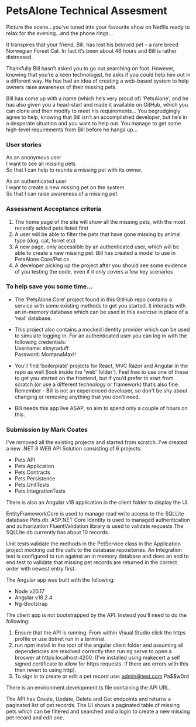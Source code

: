 # PetsAlone Technical Assesment

Picture the scene…you’ve tuned into your favourite show on Netflix ready to relax for the evening…and the phone rings…

It transpires that your friend, Bill, has lost his beloved pet – a rare breed Norwegian Forest Cat. In fact it’s been about 48 hours and Bill is rather distressed.

Thankfully Bill hasn’t asked you to go out searching on foot. However, knowing that you’re a keen technologist, he asks if you could help him out in a different way. He has had an idea of creating a web-based system to help owners raise awareness of their missing pets.

Bill has come up with a name (which he’s very proud of) ‘PetsAlone’, and he has also given you a head-start and made it available on GitHub, which you can clone and then modify to meet his requirements… You begrudgingly agree to help, knowing that Bill isn’t an accomplished developer, but he’s in a desperate situation and you want to help out. You manage to get some high-level requirements from Bill before he hangs up...

### User stories

As an anonymous user  
I want to see all missing pets  
So that I can help to reunite a missing pet with its owner.

As an authenticated user  
I want to create a new missing pet on the system  
So that I can raise awareness of a missing pet.

### Assessment Acceptance criteria

1.  The home page of the site will show all the missing pets, with the most recently added pets listed first
2.  A user will be able to filter the pets that have gone missing by animal type (dog, cat, ferret etc)
3.  A new page, only accessible by an authenticated user, which will be able to create a new missing pet. Bill has created a model to use in PetsAlone.Core/Pet.cs
4.  A developer picking up the project after you should see some evidence of you testing the code, even if it only covers a few key scenarios

### To help save you some time...

- The ‘PetsAlone.Core’ project found in this GitHub repo contains a service with some existing methods to get you started. It interacts with an in-memory database which can be used in this exercise in place of a ‘real’ database.

- This project also contains a mocked identity provider which can be used to simulate logging in. For an authenticated user you can log in with the following credentials:  
  Username: elmyraduff  
  Password: MontanaMax!!

- You’ll find ‘boilerplate’ projects for React, MVC Razor and Angular in the repo as well (look inside the 'web' folder'). Feel free to use one of these to get you started on the frontend, but if you’d prefer to start from scratch (or use a different technology or framework) that’s also fine. Remember - Bill is not an experienced developer, so don't be shy about changing or removing anything that you don't need.

- Bill needs this app live ASAP, so aim to spend only a couple of hours on this.

### Submission by Mark Coates

I've removed all the existing projects and started from scratch.
I've created a new .NET 8 WEB API Solution consisting of 6 projects:

- Pets.API
- Pets.Application
- Pets.Contracts
- Pets.Persistence
- Pets.UnitTests
- Pets.IntegrationTests

There is also an Angular v18 application in the client folder to display the UI.

EntityFrameworkCore is used to manage read write access to the SQLLite database Pets.db.
ASP.NET Core Identity is used to managed authentication and authorization
FluentValidation library is used to validate requests
The SQLLite db currently has about 10 records.

Unit tests validate the methods in the PetService class in the Application project mocking out the calls to the database repositories.
An Integration test is configured to run against an in memory database and does an end to end test to validate that missing pet
records are returned in the correct order with newest entry first.

The Angular app was built with the following:

- Node v20.17
- Angular v18.2.4
- Ng-Bootstrap

The client app is not bootstrapped by the API. Instead you'll need to do the following:

1. Ensure that the API is running. From within Visual Studio click the https profile or use dotnet run in a terminal.
2. run npm install in the root of the angular client folder and assuming all dependencies are resolved correctly
   then run ng serve to open a broswer at https:localhost:4200.
   (I've installed using makecert a self signed certificate to allow for https requests. If there are errors with this then revert to using http).
3. To sign in to create or edit a pet record use: admin@test.com Pa$$w0rd

There is an environment.development.ts file containing the API URL.

The API has Create, Update, Delete and Get endpoints and returns a paginated list of pet records.
The UI shows a paginated table of missing pets which can be filtered and searched and a login to create a new missing pet record and edit one.
